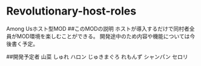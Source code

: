 # Revolutionary-host-roles
Among Usホスト型MOD
##このMODの説明
ホストが導入するだけで同村者全員がMOD環境を楽しむことができる。
開発途中のため内容や機能については今後書く予定。

##開発予定者
山菜
しゅれ
ハロン
じゅきまぐろ
れもんず
シャンパン
セロリ
